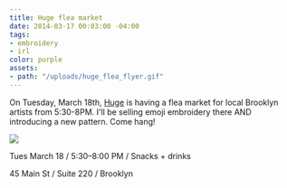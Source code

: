 ```yaml
---
title: Huge flea market
date: 2014-03-17 00:03:00 -04:00
tags:
- embroidery
- irl
color: purple
assets:
- path: "/uploads/huge_flea_flyer.gif"
---
```


On Tuesday, March 18th, [Huge](http://hugeinc.com) is having a flea market for local Brooklyn artists from 5:30-8PM. I'll be selling emoji embroidery there AND introducing a new pattern. Come hang!


<div class="jh-text-cms__img jh-text-cms__img--full-width">
	<img src="/uploads/huge_flea_flyer.gif">
</div>

Tues March 18 / 5:30–8:00 PM / Snacks + drinks

45 Main St / Suite 220 / Brooklyn
